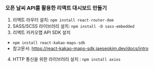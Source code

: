### 오픈 날씨 API를 활용한 리액트 대시보드 만들기
1. 리액트 라우터 설치: `npm install react-router-dom`
2. SASS/SCSS 라이브러리 설치: `npm install -D sass-embedded`
3. 리액트 카카오맵 API SDK 설치
- `npm install react-kakao-maps-sdk`
- 참고문서: https://react-kakao-maps-sdk.jaeseokim.dev/docs/intro
4. HTTP 통신을 위한 라이브러리 설치 : `npm install axios`
